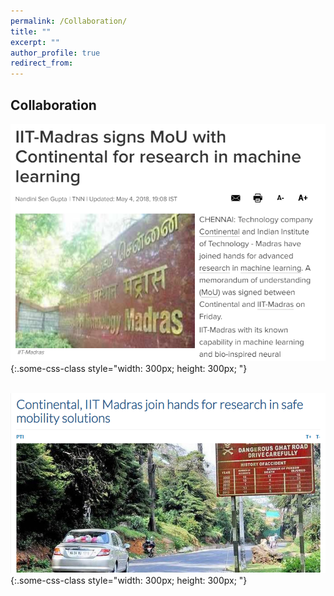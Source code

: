 ```yaml
---
permalink: /Collaboration/
title: ""
excerpt: ""
author_profile: true
redirect_from: 
---
```

## Collaboration
![test](a.png){:.some-css-class style="width: 300px; height: 300px; "}  <p>     </p>  
![test](b.png){:.some-css-class style="width: 300px; height: 300px; "}

